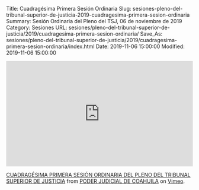 Title: Cuadragésima Primera Sesión Ordinaria
Slug: sesiones-pleno-del-tribunal-superior-de-justicia-2019-cuadragesima-primera-sesion-ordinaria
Summary: Sesión Ordinaria del Pleno del TSJ, 06 de noviembre de 2019
Category: Sesiones
URL: sesiones/pleno-del-tribunal-superior-de-justicia/2019/cuadragesima-primera-sesion-ordinaria/
Save_As: sesiones/pleno-del-tribunal-superior-de-justicia/2019/cuadragesima-primera-sesion-ordinaria/index.html
Date: 2019-11-06 15:00:00
Modified: 2019-11-06 15:00:00


<div style="padding:56.25% 0 0 0;position:relative;"><iframe src="https://player.vimeo.com/video/371223986" style="position:absolute;top:0;left:0;width:100%;height:100%;" frameborder="0" allow="autoplay; fullscreen" allowfullscreen></iframe></div><script src="https://player.vimeo.com/api/player.js"></script>
<p><a href="https://vimeo.com/371223986">CUADRAG&Eacute;SIMA PRIMERA SESI&Oacute;N ORDINARIA DEL PLENO DEL TRIBUNAL SUPERIOR DE JUSTICIA</a> from <a href="https://vimeo.com/user103229504">PODER JUDICIAL DE COAHUILA</a> on <a href="https://vimeo.com">Vimeo</a>.</p>


